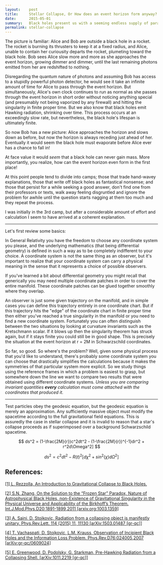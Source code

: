 ```yaml
---
layout:    post
title:     Stellar Collapse, Or How does an event horizon form anyway?
date:      2015-05-01
summary:   Black holes present us with a seeming endless supply of paradoxes and that is certainly at root of why we find them so endlessly fascinating. While some of these are legitimate paradoxes which have yet to be satisfactorily resolved, there are others having perfectly sound explanations and yet seem immune to being widely communicated. Which brings us to the question; <i>how do black holes form in finite time anyway?</i>
permalink: stellar-collapse
---
```


The picture is familiar: Alice and Bob are outside a black hole in a rocket. The rocket is burning its thrusters to keep it at a fixed radius, and Alice, unable to contain her curiousity departs the rocket, plumeting toward the black hole. Bob sees Alice slow more and more as she approaches the event horizon, growing dimmer and dimmer, until the last remaining photons emitted from her are redshifted to nothing. 

Disregarding the quantum nature of photons and assuming Bob has access to a stupidly powerful photon detector, he would see it take an infinite amount of time for Alice to pass through the event horizon. But simultaneously, Alice's own clock continues to run as normal as she passes through the event horizon in short order without noticing anything special (and presumably not being vaporized by any firewall) and hitting the singularity in finite proper time. But we also know that black holes emit Hawking radiation, shrinking over time. This process occurs at an exceedingly slow rate, but nevertheless, the black hole's lifespan is ultimately finite. 

So now Bob has a new picture: Alice approaches the horizon and slows down as before, but now the horizon is always receding just ahead of her. Eventually it would seem the black hole must evaporate before Alice ever has a chance to fall in!

At face value it would <i>seem</i> that a black hole can never gain mass. More importantly, you realize, how can the event horizon even form in the first place!

At this point people tend to divide into camps; those that trade hand-wavey explanations, those that write off black holes as fantastical nonsense; and those that persist for a while seeking a good answer, don't find one from their professors or texts, walk away feeling disgruntled and ignore the problem for awhile until the question starts nagging at them too much and they repeat the process.

I was initially in the 3rd camp, but after a considerable amount of effort and calculation I seem to have arrived at a coherent explanation.

__________________________________________________

Let's first review some basics: 

In General Relativity you have the freedom to choose any coordinate system you please, and the underlying mathematics (that being differential geometry) is defined in such a way as to be completely indifferent to your choice. A coordinate system is not the same thing as an observer, but it's important to realize that your coordinate system can carry a physical meaning in the sense that it represents a choice of possible observers.

If you've learned a bit about differential geometry you might recall that generically you may need multiple coordinate patches in order to cover the entire manifold. These coordinate patches can be glued together smoothly where they overlap. 

An observer is just some given trajectory on the manifold, and in simple cases you can define this trajectory entirely in one coordinate chart. But if this trajectory hits the "edge" of the coordinate chart in finite proper time then either you've reached a true singularity in the manifold or you need to find a new coordinate system. Fortunately you can often distinguish between the two situations by looking at curvature invariants such as the Kretschmann scalar. If it blows up then the singularity theorem has struck again, but if it stays finite you could still be in good shape. This is precisely the situation at the event horizon at r = 2M in Schwarzschild coordinates.

So far, so good. So where's the problem? Well, given some physical process that you'd like to understand, there's probably some coordinate system you can choose that drastically simplifies the calculations because it makes the symmetries of that particular system more explicit. So we study things using the reference frames in which a problem is easiest to grasp, but somewhere down the line we want to compare two results that were obtained using different coordinate systems. <i>Unless you are comparing invariant quantities <b>every</b> calculation must come attached with the coordinates that produced it.</i>


__________________________________________________



Test particles obey the geodesic equation, but the geodesic equation is merely an approximation. Any sufficiently massive object must modify the spacetime according to the full gravitational field equations. This is assuredly the case in stellar collapse and it is invalid to reason that a star's collapse proceeds as if superimposed over a background Schwarzschild spacetime.


$$ ds^2 = (1-\frac{2M}{r})c^2dt^2 - (1-\frac{2M}{r})^{-1}dr^2 + r^2d\Omega^2] $$

$$ds^2 = c^2dt^2 - R(t)^2[d\chi^2 + sin^2(\chi)d\Omega^2] $$


## References:

[[1] L. Rezzolla, An Introduction to Gravitational Collapse to Black Holes.](http://www.aei.mpg.de/~rezzolla/lnotes/mondragone/collapse.pdf)

[[2] S.N. Zhang, On the Solution to the “Frozen Star” Paradox, Nature of Astrophysical Black Holes, non-Existence of Gravitational Singularity in the Physical Universe and Applicability of the Birkhoff’s Theorem. Int.J.Mod.Phys.D20:1891-1899,2011 [arxiv.org:1003.1359]](http://arxiv.org/pdf/1003.1359.pdf)

[[3] A. Saini, D. Stojkovic, Radiation from a collapsing object is manifestly unitary. Phys.Rev.Lett. 114 (2015) 11, 11130 [arXiv:1503.01487 [gr-qc]]](http://arxiv.org/pdf/1503.01487.pdf)

[[4] T. Vachaspati, D. Stojkovic, L.M. Krauss, Observation of Incipient Black Holes and the Information Loss Problem. Phys.Rev.D76:024005,2007 [arXiv:gr-qc/0609024]](http://arxiv.org/PS_cache/gr-qc/pdf/0609/0609024v3.pdf)

[[5] E. Greenwood, D. Podolsky, G. Starkman, Pre-Hawking Radiation from a Collapsing Shell. [arXiv:1011.2219 [gr-qc]]](http://arxiv.org/pdf/1011.2219v2.pdf)









